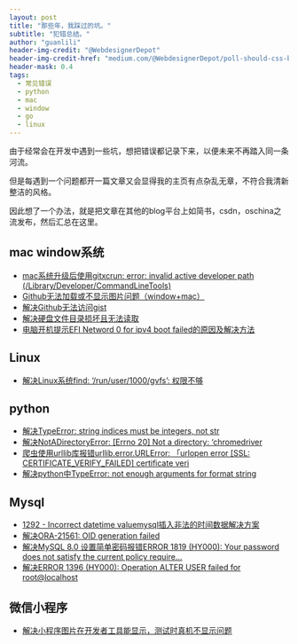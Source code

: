 ```yaml
---
layout: post
title: "那些年，我踩过的坑。"
subtitle: "犯错总结。"
author: "guanlili"
header-img-credit: "@WebdesignerDepot"
header-img-credit-href: "medium.com/@WebdesignerDepot/poll-should-css-become-more-like-a-programming-language-c74eb26a4270"
header-mask: 0.4
tags:
  - 常见错误
  - python
  - mac
  - window
  - go
  - linux
---
```


由于经常会在开发中遇到一些坑，想把错误都记录下来，以便未来不再踏入同一条河流。

但是每遇到一个问题都开一篇文章又会显得我的主页有点杂乱无章，不符合我清新整洁的风格。

因此想了一个办法，就是把文章在其他的blog平台上如简书，csdn，oschina之流发布，然后汇总在这里。

## mac window系统

- [mac系统升级后使用gitxcrun: error: invalid active developer path (/Library/Developer/CommandLineTools)](https://blog.csdn.net/outman_1921/article/details/111172889)
- [Github无法加载或不显示图片问题（window+mac）](https://blog.csdn.net/outman_1921/article/details/106595472)
- [解决Github无法访问gist](https://blog.csdn.net/outman_1921/article/details/113662781)
- [解决硬盘文件目录损坏且无法读取](https://blog.csdn.net/outman_1921/article/details/106139693)
- [电脑开机提示EFI Netword 0 for ipv4 boot failed的原因及解决方法](https://blog.csdn.net/outman_1921/article/details/113662802)

## Linux

- [解决Linux系统find: ‘/run/user/1000/gvfs’: 权限不够](https://blog.csdn.net/outman_1921/article/details/106140356)



## python

- [解决TypeError: string indices must be integers, not str](https://blog.csdn.net/outman_1921/article/details/109560307)
- [解决NotADirectoryError: [Errno 20] Not a directory: ‘chromedriver](https://blog.csdn.net/outman_1921/article/details/107728727)
- [爬虫使用urllib库报错urllib.error.URLError: 「urlopen error [SSL: CERTIFICATE_VERIFY_FAILED] certificate veri](https://blog.csdn.net/outman_1921/article/details/107095231)
- [解决python中TypeError: not enough arguments for format string](https://blog.csdn.net/outman_1921/article/details/106823432)

## Mysql

- [1292 - Incorrect datetime valuemysql插入非法的时间数据解决方案](https://blog.csdn.net/outman_1921/article/details/106728315)
- [解决ORA-21561: OID generation failed](https://blog.csdn.net/outman_1921/article/details/106454221)
- [解决MySQL 8.0 设置简单密码报错ERROR 1819 (HY000): Your password does not satisfy the current policy require...](https://blog.csdn.net/outman_1921/article/details/106140427)
- [解决ERROR 1396 (HY000): Operation ALTER USER failed for root@localhost](https://blog.csdn.net/outman_1921/article/details/106140395)

## 微信小程序

- [解决小程序图片在开发者工具能显示，测试时真机不显示问题](https://blog.csdn.net/outman_1921/article/details/106189744)

